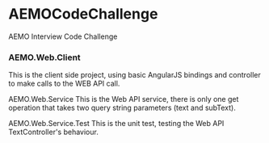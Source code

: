 # AEMOCodeChallenge
AEMO Interview Code Challenge

<h3>AEMO.Web.Client</h3>
<p>This is the client side project, using basic AngularJS bindings and controller to make calls to the WEB API call.</p>

AEMO.Web.Service
This is the Web API service, there is only one get operation that takes two query string parameters (text and subText).

AEMO.Web.Service.Test
This is the unit test, testing the Web API TextController's behaviour.
